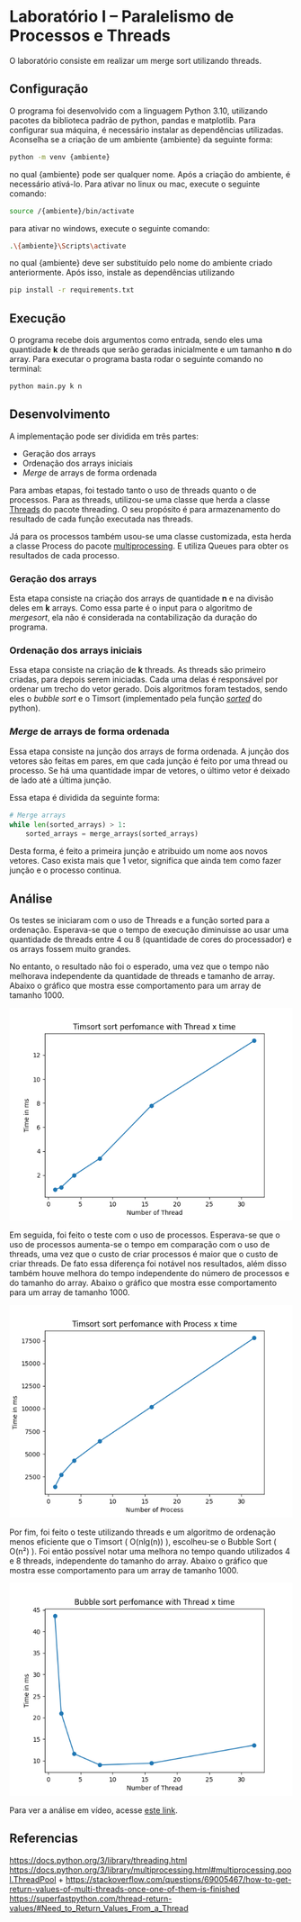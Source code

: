 # Laboratório I – Paralelismo de Processos e Threads

O laboratório consiste em realizar um merge sort utilizando threads. 

## Configuração
O programa foi desenvolvido com a linguagem Python 3.10, utilizando pacotes da biblioteca padrão de python, pandas e matplotlib. Para configurar sua máquina, é necessário instalar as dependências utilizadas. Aconselha se a criação de um ambiente {ambiente} da seguinte forma:

```sh
python -m venv {ambiente}
```

no qual {ambiente} pode ser qualquer nome. Após a criação do ambiente, é necessário ativá-lo. Para ativar no linux ou mac, execute o seguinte comando:

```sh
source /{ambiente}/bin/activate
```

para ativar no windows, execute o seguinte comando:

```sh
.\{ambiente}\Scripts\activate
```

no qual {ambiente} deve ser substituído pelo nome do ambiente criado anteriormente. Após isso, instale as dependências utilizando

```sh
pip install -r requirements.txt
```

## Execução
O programa recebe dois argumentos como entrada, sendo eles uma quantidade **k** de threads que serão geradas inicialmente e um tamanho **n** do array.
Para executar o programa basta rodar o seguinte comando no terminal:

```sh
python main.py k n
```

## Desenvolvimento

A implementação pode ser dividida em três partes:

- Geração dos arrays
- Ordenação dos arrays iniciais
- *Merge* de arrays de forma ordenada

Para ambas etapas, foi testado tanto o uso de threads quanto o de processos. Para as threads, utilizou-se uma classe que herda a classe [Threads](https://docs.python.org/3/library/threading.html#thread-objects) do pacote threading. O seu propósito é para armazenamento do resultado de cada função executada nas threads.

Já para os processos também usou-se uma classe customizada, esta herda a classe Process do pacote [multiprocessing](https://docs.python.org/3/library/multiprocessing.html). E utiliza Queues para obter os resultados de cada processo. 


### Geração dos arrays

Esta etapa consiste na criação dos arrays de quantidade **n** e na divisão deles em **k** arrays. Como essa parte é o input para o algoritmo de *mergesort*, ela não é considerada na contabilização da duração do programa.

### Ordenação dos arrays iniciais

Essa etapa consiste na criação de **k** threads. As threads são primeiro criadas, para depois serem iniciadas. Cada uma delas é responsável por ordenar um trecho do vetor gerado. Dois algoritmos foram testados, sendo eles o _bubble sort_ e o Timsort (implementado pela função [_sorted_](https://docs.python.org/3/library/functions.html#sorted) do python).

### *Merge* de arrays de forma ordenada

Essa etapa consiste na junção dos arrays de forma ordenada. A junção dos vetores são feitas em pares, em que cada junção é feito por uma thread ou processo. Se há uma quantidade impar de vetores, o último vetor é deixado de lado até a última junção. 

Essa etapa é dividida da seguinte forma:
```python
# Merge arrays
while len(sorted_arrays) > 1:
    sorted_arrays = merge_arrays(sorted_arrays)
```
Desta forma, é feito a primeira junção e atribuido um nome aos novos vetores. Caso exista mais que 1 vetor, significa que ainda tem como fazer junção e o processo continua. 

## Análise
Os testes se iniciaram com o uso de Threads e a função sorted para a ordenação. Esperava-se que o tempo de execução diminuisse ao usar uma quantidade de threads entre 4 ou 8 (quantidade de cores do processador) e os arrays fossem muito grandes.

No entanto, o resultado não foi o esperado, uma vez que o tempo não melhorava independente da quantidade de threads e tamanho de array. Abaixo o gráfico que mostra esse comportamento para um array de tamanho 1000.

![img](analysis/Thread_python.png)

Em seguida, foi feito o teste com o uso de processos. Esperava-se que o uso de processos aumenta-se o tempo em comparação com o uso de threads, uma vez que o custo de criar processos é maior que o custo de criar threads. De fato essa diferença foi notável nos resultados, além disso também houve melhora do tempo independente do número de processos e do tamanho do array. Abaixo o gráfico que mostra esse comportamento para um array de tamanho 1000.

![img](analysis/Process_python.png)

Por fim, foi feito o teste utilizando threads e um algoritmo de ordenação menos eficiente que o Timsort ( O(nlg(n)) ), escolheu-se o Bubble Sort ( O(n²) ). Foi então possível notar uma melhora no tempo quando utilizados 4 e 8 threads, independente do tamanho do array. Abaixo o gráfico que mostra esse comportamento para um array de tamanho 1000.

![img](analysis/Thread_bubble.png)

Para ver a análise em vídeo, acesse [este link](https://youtu.be/9KBhEfurvQg).

## Referencias

https://docs.python.org/3/library/threading.html
https://docs.python.org/3/library/multiprocessing.html#multiprocessing.pool.ThreadPool +  https://stackoverflow.com/questions/69005467/how-to-get-return-values-of-multi-threads-once-one-of-them-is-finished
https://superfastpython.com/thread-return-values/#Need_to_Return_Values_From_a_Thread